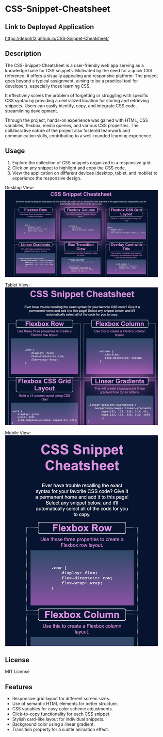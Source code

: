 # CSS-Snippet-Cheatsheet

## Link to Deployed Application
https://deboh12.github.io/CSS-Snippet-Cheatsheet/

## Description
The CSS-Snippet-Cheatsheet is a user-friendly web app serving as a knowledge base for CSS snippets. Motivated by the need for a quick CSS reference, it offers a visually appealing and responsive platform. The project goes beyond a typical assignment, aiming to be a practical tool for developers, especially those learning CSS.

It effectively solves the problem of forgetting or struggling with specific CSS syntax by providing a centralized location for storing and retrieving snippets. Users can easily identify, copy, and integrate CSS code, streamlining development.

Through the project, hands-on experience was gained with HTML, CSS variables, flexbox, media queries, and various CSS properties. The collaborative nature of the project also fostered teamwork and communication skills, contributing to a well-rounded learning experience.

## Usage
1. Explore the collection of CSS snippets organized in a responsive grid.
2. Click on any snippet to highlight and copy the CSS code.
3. View the application on different devices (desktop, tablet, and mobile) to experience the responsive design.

Desktop View:
![Desktop View](image2.png)

Tablet View:
![Tablet View](image1.png)

Mobile View:
![Mobile View](image.png)

## License

MIT License


## Features
- Responsive grid layout for different screen sizes.
- Use of semantic HTML elements for better structure.
- CSS variables for easy color scheme adjustments.
- Click-to-copy functionality for each CSS snippet.
- Stylish card-like layout for individual snippets.
- Background color using a linear gradient.
- Transition property for a subtle animation effect.






